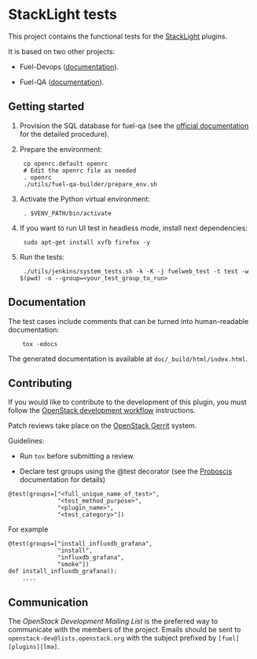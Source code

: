 # StackLight tests

This project contains the functional tests for the [StackLight](https://launchpad.net/lma-toolchain) plugins.

It is based on two other projects:

  * Fuel-Devops ([documentation](http://docs.fuel-infra.org/fuel-dev/devops.html)).

  * Fuel-QA ([documentation](https://docs.fuel-infra.org/fuel-qa/)).

## Getting started

1. Provision the SQL database for fuel-qa (see the [official
   documentation](https://docs.fuel-infra.org/fuel-dev/devops.html#configuring-database)
for the detailed procedure).
2. Prepare the environment:

        cp openrc.default openrc
        # Edit the openrc file as needed
        . openrc
        ./utils/fuel-qa-builder/prepare_env.sh

3. Activate the Python virtual environment:

        . $VENV_PATH/bin/activate

4. If you want to run UI test in headless mode, install next dependencies:

        sudo apt-get install xvfb firefox -y

5. Run the tests:

        ./utils/jenkins/system_tests.sh -k -K -j fuelweb_test -t test -w $(pwd) -o --group=<your_test_group_to_run>

## Documentation

The test cases include comments that can be turned into human-readable documentation:

        tox -edocs

The generated documentation is available at `doc/_build/html/index.html`.

## Contributing

If you would like to contribute to the development of this plugin,
you must follow the [OpenStack development workflow](
http://docs.openstack.org/infra/manual/developers.html#development-workflow)
instructions.

Patch reviews take place on the [OpenStack Gerrit](
https://review.openstack.org/#/q/status:open+project:openstack/fuel-plugin-lma-collector,n,z)
system.

Guidelines:

* Run `tox` before submitting a review.

* Declare test groups using the @test decorator (see the [Proboscis](https://pythonhosted.org/proboscis) documentation for details)

```
@test(groups=["<full_unique_name_of_test>",
              "<test_method_purpose>",
              "<plugin_name>",
              "<test_category>"])
```

 For example

```
@test(groups=["install_influxdb_grafana",
              "install",
              "influxdb_grafana",
              "smoke"])
def install_influxdb_grafana():
    ....
```

## Communication

The *OpenStack Development Mailing List* is the preferred way to communicate
with the members of the project.
Emails should be sent to `openstack-dev@lists.openstack.org` with the subject
prefixed by `[fuel][plugins][lma]`.

